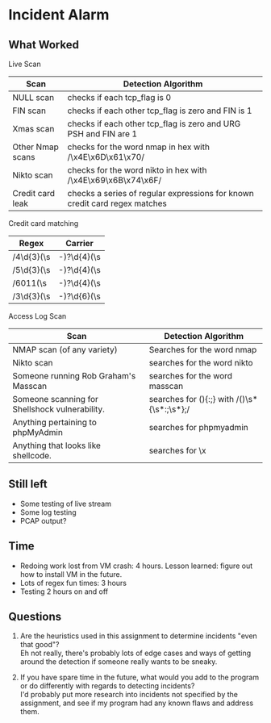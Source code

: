 # Incident Alarm

## What Worked
Live Scan

Scan | Detection Algorithm
---|---
NULL scan | checks if each tcp_flag is 0
FIN scan | checks if each other tcp_flag is zero and FIN is 1
Xmas scan | checks if each other tcp_flag is zero and URG PSH and FIN are 1
Other Nmap scans | checks for the word nmap in hex with /\x4E\x6D\x61\x70/
Nikto scan | checks for the word nikto in hex with /\x4E\x69\x6B\x74\x6F/
Credit card leak | checks a series of regular expressions for known credit card regex matches

Credit card matching

Regex | Carrier
---|---
/4\d{3}(\s|-)?\d{4}(\s|-)?\d{4}(\s|-)?\d{4}/ | Visa
/5\d{3}(\s|-)?\d{4}(\s|-)?\d{4}(\s|-)?\d{4}/ | MasterCard
/6011(\s|-)?\d{4}(\s|-)?\d{4}(\s|-)?\d{4}/ | Discover
/3\d{3}(\s|-)?\d{6}(\s|-)?\d{5}/ | American Express

Access Log Scan

Scan | Detection Algorithm
---|---
NMAP scan (of any variety) | Searches for the word nmap
Nikto scan | searches for the word nikto
Someone running Rob Graham's Masscan | searches for the word masscan
Someone scanning for Shellshock vulnerability.  | searches for (){:;} with /()\s*{\s*:;\s*};/
Anything pertaining to phpMyAdmin | searches for phpmyadmin
Anything that looks like shellcode.  | searches for \x


## Still left
- Some testing of live stream
- Some log testing
- PCAP output?

## Time
- Redoing work lost from VM crash: 4 hours. Lesson learned: figure out how to install VM in the future.
- Lots of regex fun times: 3 hours
- Testing 2 hours on and off

## Questions
1. Are the heuristics used in this assignment to determine incidents "even that good"?  
Eh not really, there's probably lots of edge cases and ways of getting around the detection if someone really wants to be sneaky.

2. If you have spare time in the future, what would you add to the program or do differently with regards to detecting incidents?  
I'd probably put more research into incidents not specified by the assignment, and see if my program had any known flaws and address them.
